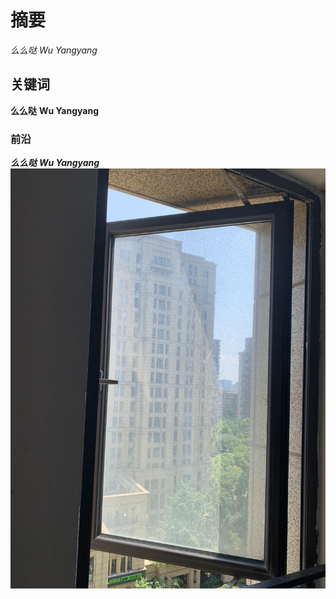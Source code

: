 # 摘要
*么么哒* _Wu Yangyang_
## 关键词
**么么哒** __Wu Yangyang__
### 前沿
***么么哒*** ___Wu Yangyang___ 
![窗外](窗外.jpg)
